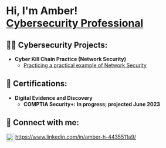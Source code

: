 <h1>Hi, I'm Amber! <br/><a href="https://github.com/HowardA92">Cybersecurity Professional</a>

<h2>👩‍💻 Cybersecurity Projects:</h2> 

- <b>Cyber Kill Chain Practice (Network Security)</b>
  - [Practicing a practical example of Network Security](https://github.com/Ambichichan/ActiveDirectoryLab)
  

  
  
  

<h2>📄 Certifications:</h2>

- <b>Digital Evidence and Discovery</b>
  - <b>COMPTIA Security+: In progress; projected June 2023</b>

<h2> 🤳 Connect with me:</h2>

[<img align="left" alt="JoshMadakor | LinkedIn" width="22px" src="https://cdn.jsdelivr.net/npm/simple-icons@v3/icons/linkedin.svg" />][linkedin]

[linkedin]: https://www.linkedin.com/in/amber-h-4435511a9/

<!--

Here are some ideas to get you started:

- 🔭 I’m currently working on ...
- 🌱 I’m currently learning ...
- 👯 I’m looking to collaborate on ...
- 🤔 I’m looking for help with ...
- 💬 Ask me about ...
- 📫 How to reach me: ...
- 😄 Pronouns: ...
- ⚡ Fun fact: ...
-->
https://www.linkedin.com/in/amber-h-4435511a9/
